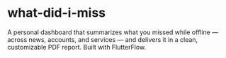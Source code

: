 # what-did-i-miss
A personal dashboard that summarizes what you missed while offline — across news, accounts, and services — and delivers it in a clean, customizable PDF report. Built with FlutterFlow.
